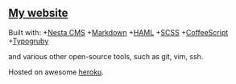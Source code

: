 [My website](http://mishareyzlin.com)
-------------------------------------

Built with:
+[Nesta CMS](http://nestacms.com)
+[Markdown](http://daringfireball.net/projects/markdown/)
+[HAML](http://haml-lang.com/)
+[SCSS](http://sass-lang.com/)
+[CoffeeScript](http://jashkenas.github.com/coffee-script/)
+[Typogruby](http://avdgaag.github.com/typogruby/)

and various other open-source tools, such as git, vim, ssh.

Hosted on awesome [heroku](http://heroku.com).
